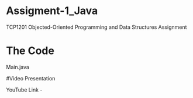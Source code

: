 # Assigment-1_Java

TCP1201 Objected-Oriented Programming and Data Structures Assignment

# The Code

Main.java

#Video Presentation

YouTube Link -
